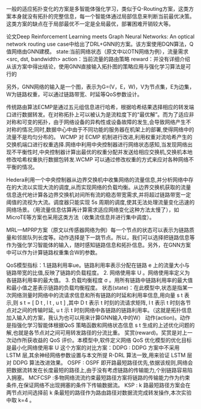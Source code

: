 一般的适应拓扑变化的方案是多智能体强化学习，类似于Q-Routing方案，这类方案本身就没有拓扑的完整信息，每一个智能体通过局部信息来判断当前最优决策。这类方案的缺点在于局部最优不一定是全局最优，部署困难开销较大等。

论文Deep Reinforcement Learning meets Graph Neural Networks: An optical network routing use case中给出了DRL+GNN的方案。该方案使用DQN算法，Q值网络由GNN建模。
     state:当前网络状态（原文中以OTN网络为例），流量需求<src, dst, bandwidth>
     action：当前流量的路由策略
     reward：并没有详细介绍
从该方案中得出结论，使用GNN直接输入拓扑图的策略应用与强化学习算法是可行的

另外，GNN网络的输入是一个图，表示为G=(V，E，W)，V为节点集，E为边集，W为链路权重，可以通过链路带宽、时延等QoS参数设计。

传统路由算法ECMP是通过五元组信息进行哈希，根据哈希结果选择相应的转发端口进行数据转发。在对称拓扑上可以被认为是流粒度下的“最优解”。而为了适应非对称和可变的拓扑，由于网络设备的异构性或设备故障的发生,会导致网络产生不对称的情况;同时,数据中心中由于不同功能的服务器在机架上的部署,使得网络中的流量不是均匀分布的。
WCMP 对 ECMP 机制进行改进,利用权重对流哈希产生的交换机端口进行权重选择.网络中利用中央控制器进行网络状态感知,当发现网络出现不平衡性时,中央控制器计算出最优的权重分配并发送给相应交换机,交换机本地修改哈希权重执行数据包转发.WCMP 可以通过修改权重的方式来应对各种网络不平衡的情况。

Hedera利用一个中央控制器从边界交换机中收集网络的流量信息,并分析网络中存在的大流以实现大流的调度,从而实现网络的负载均衡。从边界交换机获取的流量信息迭代地计算各边界交换机对间所有流的稳态带宽需求,并将超过链路带宽一定阈值的流视为大流。调度器只能实现 5s 周期的调度,使其无法处理流量变化迅速的网络场景。（用流量信息估算再计算需求适应网络变化这种方法太慢了），如MicroTE等方案也采用这类方法（收集流信息并进行集中调度）。

MRL—MPRP方案（原文以传感器网络为例）每一个节点的状态可以表示为链路质量和邻居队列长度等。动作选择是下一跳节点。所以，我们可以选择把链路信息等作为强化学习智能体的输入，随时感知链路信息和拓扑信息。另外，在GNN方案中可以作为计算链路权重集合W的参数。

QoS模型指标：1.链路利用率ue。链路利用率表示分配在链路 e 上的流量大小与链路带宽的比值,反映了链路的负载程度。
2. 网络使用率 U 。网络使用率定义为各链路利用率的最大值。
3. 负载均衡程度 σ 。用所有链路中链路利用率的最大值和最小值之差表示链路的负载均衡程度。
状态(state)：在此模型中,状态是指某一次网络测量时网络中的流请求信息和所有链路的时延和利用率信息,用向量 s t 表示,则 s t = [ D t , l t , u t ] ,其中 D t 表示 t 时刻的流请求矩阵, l t 表示 t 时刻各节点对之间的传输时延, u t 示 t 时刻网络中各链路的链路利用率。（这就是拓扑信息加入输入的方案，我认为也可以用来计算GNN输入中的W）
动作(action)。动作是指强化学习智能体根据QoS 策略函数和网络状态信息 s t 生成的上述优化问题的解,也就是各节点对之间可用转发路径的分流比重。
奖赏(reward)。奖赏是对上一次动作所获收益的 QoS 评价。本模型中,软件定义网络 QoS 优化模型的优化目标是最小化网络使用率 U
这个方案的对比方案：DDPG : DDPG 方案中不采用 LSTM 层,其余神经网络参数设置与本文所提 R-DRL 算法一致,用来验证 LSTM 层对 DDPG 算法改进效果。
OSPF : OSPF 即开路最短路径优先,依据该规则,网络会把数据流转发在长度最短的路径上,由于没有考虑链路的传输能力,个别链路容易陷入拥塞。
MCFCSP :多物网络流流约束最短路径方案将链路的传输能力作为约束条件,在保证网络不出现拥塞的条件下传输数据流。
KSP : k 路最短路径方案会在两节点对间选择前 k 条最短的路径作为路由路径对数据流完成转发操作,本次实验中取 k=4 。
